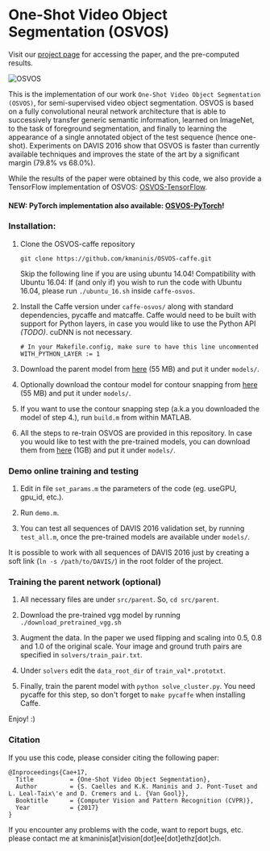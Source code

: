 # One-Shot Video Object Segmentation (OSVOS)
Visit our [project page](http://www.vision.ee.ethz.ch/~cvlsegmentation) for accessing the paper, and the pre-computed results.

![OSVOS](doc/ims/osvos.png)

This is the implementation of our work `One-Shot Video Object Segmentation (OSVOS)`, for semi-supervised video object segmentation.
OSVOS is based on a fully convolutional neural network architecture that is able to successively transfer generic semantic information, learned on ImageNet, to the task of foreground segmentation, and finally to learning the appearance of a single annotated object of the test sequence (hence one-shot). Experiments on DAVIS 2016 show that OSVOS is faster than currently available techniques and improves the state of the art by a significant margin (79.8% vs 68.0%).

While the results of the paper were obtained by this code, we also provide a TensorFlow implementation of OSVOS: [OSVOS-TensorFlow](https://github.com/scaelles/OSVOS-TensorFlow).

#### NEW: PyTorch implementation also available: [OSVOS-PyTorch](https://github.com/kmaninis/OSVOS-PyTorch)!

### Installation:

1. Clone the OSVOS-caffe repository
   ```Shell
   git clone https://github.com/kmaninis/OSVOS-caffe.git
   ```
   
   Skip the following line if you are using ubuntu 14.04!
   Compatibility with Ubuntu 16.04: If (and only if) you wish to run the code with Ubuntu 16.04, please run `./ubuntu_16.sh` inside `caffe-osvos`.

2. Install the Caffe version under `caffe-osvos/` along with standard dependencies, pycaffe and matcaffe. Caffe would need to be built with support for Python layers, in case you would like to use the Python API *(TODO)*. cuDNN is not necessary.
   ```
   # In your Makefile.config, make sure to have this line uncommented
   WITH_PYTHON_LAYER := 1
   ```
3. Download the parent model from [here](https://data.vision.ee.ethz.ch/kmaninis/share/OSVOS/Downloads/models/OSVOS_parent_model.zip) (55 MB) and put it under `models/`.

4. Optionally download the contour model for contour snapping from [here](https://data.vision.ee.ethz.ch/kmaninis/share/OSVOS/Downloads/models/OSVOS_contour_model.zip) (55 MB) and put it under `models/`.

5. If you want to use the contour snapping step (a.k.a you downloaded the model of step 4.), run `build.m` from within MATLAB.

6. All the steps to re-train OSVOS are provided in this repository. In case you would like to test with the pre-trained models, you can download them from  [here](https://data.vision.ee.ethz.ch/kmaninis/share/OSVOS/Downloads/models/OSVOS_pre-trained_models.zip) (1GB) and put it under `models/`.

### Demo online training and testing

1. Edit in file `set_params.m` the parameters of the code (eg. useGPU, gpu_id, etc.).

2. Run `demo.m`.

3. You can test all sequences of DAVIS 2016 validation set, by running `test_all.m`, once the pre-trained models are available under `models/`.

It is possible to work with all sequences of DAVIS 2016 just by creating a soft link (`ln -s /path/to/DAVIS/`) in the root folder of the project.

### Training the parent network (optional)

1. All necessary files are under `src/parent`. So, `cd src/parent`.

2. Download the pre-trained vgg model by running `./download_pretrained_vgg.sh`

3. Augment the data. In the paper we used flipping and scaling into 0.5, 0.8 and 1.0 of the original scale. Your image and ground truth pairs are specified in `solvers/train_pair.txt`.

4. Under `solvers` edit the `data_root_dir` of `train_val*.prototxt`.

5. Finally, train the parent model with `python solve_cluster.py`. You need pycaffe for this step, so don't forget to `make pycaffe` when installing Caffe.

 Enjoy! :) 

### Citation

If you use this code, please consider citing the following paper:

	@Inproceedings{Cae+17,
	  Title          = {One-Shot Video Object Segmentation},
	  Author         = {S. Caelles and K.K. Maninis and J. Pont-Tuset and L. Leal-Taix\'e and D. Cremers and L. {Van Gool}},
	  Booktitle      = {Computer Vision and Pattern Recognition (CVPR)},
	  Year           = {2017}
	}

If you encounter any problems with the code, want to report bugs, etc. please contact me at kmaninis[at]vision[dot]ee[dot]ethz[dot]ch.
